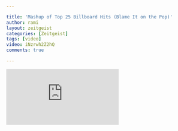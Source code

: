 ```yaml
---

title: 'Mashup of Top 25 Billboard Hits	(Blame It on the Pop)'
author: rami
layout: zeitgeist
categories: [Zeitgeist]
tags: [video]
video: iNzrwh2Z2hQ
comments: true

---
```


<div clas="iframe-container">
  <iframe src="https://www.youtube-nocookie.com/embed/iNzrwh2Z2hQ" frameborder='0' allow='autoplay; encrypted-media' allowfullscreen></iframe>
</div>
